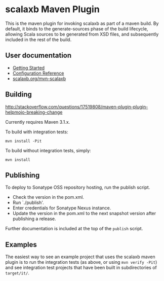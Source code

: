 scalaxb Maven Plugin
====================

This is the maven plugin for invoking scalaxb as part of a maven
build. By default, it binds to the generate-sources phase of the
build lifecycle, allowing Scala sources to be generated from XSD
files, and subsequently included in the rest of the build.

User documentation
------------------

 * [Getting Started](http://martiell.github.com/scalaxb/maven/usage.html)
 * [Configuration Reference](http://martiell.github.com/scalaxb/maven/generate-mojo.html)
 * [scalaxb.org/mvn-scalaxb](http://scalaxb.org/mvn-scalaxb)

Building
--------

http://stackoverflow.com/questions/17519808/maven-plugin-plugin-helpmojo-breaking-change

Currently requires Maven 3.1.x.

To build with integration tests:

    mvn install -Pit

To build without integration tests, simply:

    mvn install

Publishing
----------

To deploy to Sonatype OSS repository hosting, run the publish
script.

* Check the version in the pom.xml.
* Run `./publish'.
* Enter credentials for Sonatype Nexus instance.
* Update the version in the pom.xml to the next snapshot version
  after publishing a release.

Further documentation is included at the top of the `publish`
script.

Examples
--------

The easiest way to see an example project that uses the scalaxb
maven plugin is to run the integration tests (as above, or using
`mvn verify -Pit`) and see integration test projects that have
been built in subdirectories of `target/it/`.
